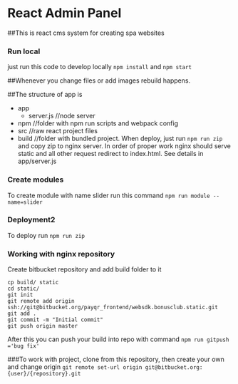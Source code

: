 # React Admin Panel

##This is react cms system for creating spa websites

### Run local
just run this code to develop locally
```npm install``` and   ```npm start```

##Whenever you change files or add images rebuild happens.

##The structure of app is
 - app
    - server.js //node server
 - npm //folder with npm run scripts and webpack config
 - src //raw react project files
 - build //folder with bundled project. When deploy, just run ```npm run zip``` and copy zip to nginx server. In order of proper work nginx should serve static and all other request redirect to index.html. See details in app/server.js

### Create modules
To create module with name slider run this command
```npm run module --name=slider```

### Deployment2
To deploy run
 ```npm run zip```

### Working with nginx repository
Create bitbucket repository and add build folder to it
```
cp build/ static
cd static/
git init
git remote add origin ssh://git@bitbucket.org/payqr_frontend/websdk.bonusclub.static.git
git add .
git commit -m "Initial commit"
git push origin master
```
After this you can push your build into repo with command
```npm run gitpush ='bug fix'```

###To work with project, clone from this repository, then create your own and change origin
```git remote set-url origin git@bitbucket.org:{user}/{repository}.git```